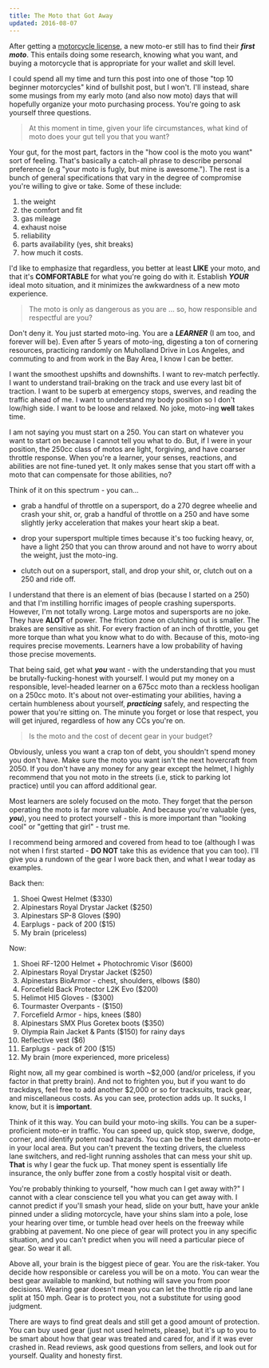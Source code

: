 ```yaml
---
title: The Moto that Got Away
updated: 2016-08-07 
---
```


After getting a [motorcycle license](https://frankchen07.github.io/that-moto-guy/learning-to-ride), a new moto-er still has to find their **_first moto_**. This entails doing some research, knowing what you want, and buying a motorcycle that is appropriate for your wallet and skill level. 

I could spend all my time and turn this post into one of those "top 10 beginner motorcycles" kind of bullshit post, but I won't. I'll instead, share some musings from my early moto (and also now moto) days that will hopefully organize your moto purchasing process. You're going to ask yourself three questions.

> At this moment in time, given your life circumstances, what kind of moto does your gut tell you that you want? 

Your gut, for the most part, factors in the "how cool is the moto you want" sort of feeling. That's basically a catch-all phrase to describe personal preference (e.g "your moto is fugly, but mine is awesome."). The rest is a bunch of general specifications that vary in the degree of compromise you're willing to give or take. Some of these include:

1. the weight
2. the comfort and fit
3. gas mileage
4. exhaust noise
5. reliability
6. parts availability (yes, shit breaks)
7. how much it costs.

I'd like to emphasize that regardless, you better at least **LIKE** your moto, and that it's **COMFORTABLE** for what you're going do with it. Establish **_YOUR_** ideal moto situation, and it minimizes the awkwardness of a new moto experience. 

> The moto is only as dangerous as you are ... so, how responsible and respectful are you? 

Don't deny it. You just started moto-ing. You are a **_LEARNER_** (I am too, and forever will be). Even after 5 years of moto-ing, digesting a ton of cornering resources, practicing randomly on Muholland Drive in Los Angeles, and commuting to and from work in the Bay Area, I know I can be better.

I want the smoothest upshifts and downshifts. I want to rev-match perfectly. I want to understand trail-braking on the track and use every last bit of traction. I want to be superb at emergency stops, swerves, and reading the traffic ahead of me. I want to understand my body position so I don't low/high side. I want to be loose and relaxed. No joke, moto-ing **well** takes time. 

I am not saying you must start on a 250. You can start on whatever you want to start on because I cannot tell you what to do. But, if I were in your position, the 250cc class of motos are light, forgiving, and have coarser throttle response. When you're a learner, your senses, reactions, and abilities are not fine-tuned yet. It only makes sense that you start off with a moto that can compensate for those abilities, no? 

Think of it on this spectrum - you can...

* grab a handful of throttle on a supersport, do a 270 degree wheelie and crash your shit, or, grab a handful of throttle on a 250 and have some slightly jerky acceleration that makes your heart skip a beat.

* drop your supersport multiple times because it's too fucking heavy, or, have a light 250 that you can throw around and not have to worry about the weight, just the moto-ing.

* clutch out on a supersport, stall, and drop your shit, or, clutch out on a 250 and ride off.

I understand that there is an element of bias (because I started on a 250) and that I'm instilling horrific images of people crashing supersports. However, I'm not totally wrong. Large motos and supersports are no joke. They have **ALOT** of power. The friction zone on clutching out is smaller. The brakes are sensitive as shit. For every fraction of an inch of throttle, you get more torque than what you know what to do with. Because of this, moto-ing requires precise movements. Learners have a low probability of having those precise movements. 

That being said, get what **_you_** want - with the understanding that you must be brutally-fucking-honest with yourself. I would put my money on a responsible, level-headed learner on a 675cc moto than a reckless hooligan on a 250cc moto. It's about not over-estimating your abilities, having a certain humbleness about yourself, **_practicing_** safely, and respecting the power that you're sitting on. The minute you forget or lose that respect, you will get injured, regardless of how any CCs you're on.

> Is the moto and the cost of decent gear in your budget? 

Obviously, unless you want a crap ton of debt, you shouldn't spend money you don't have. Make sure the moto you want isn't the next hovercraft from 2050. If you don't have any money for any gear except the helmet, I highly recommend that you not moto in the streets (i.e, stick to parking lot practice) until you can afford additional gear. 

Most learners are solely focused on the moto. They forget that the person operating the moto is far more valuable. And because you're valuable (yes, **_you_**), you need to protect yourself - this is more important than "looking cool" or "getting that girl" - trust me.

I recommend being armored and covered from head to toe (although I was not when I first started - **DO NOT** take this as evidence that you can too). I'll give you a rundown of the gear I wore back then, and what I wear today as examples.

<div class="divider"></div>

Back then:

1. Shoei Qwest Helmet ($330)
2. Alpinestars Royal Drystar Jacket ($250)
3. Alpinestars SP-8 Gloves ($90)
4. Earplugs - pack of 200 ($15)
5. My brain (priceless)

<div class="divider"></div>

Now: 

1. Shoei RF-1200 Helmet + Photochromic Visor ($600)
2. Alpinestars Royal Drystar Jacket ($250)
3. Alpinestars BioArmor - chest, shoulders, elbows ($80) 
4. Forcefield Back Protector L2K Evo ($200)
5. Helimot HI5 Gloves - ($300) 
6. Tourmaster Overpants - ($150)
7. Forcefield Armor - hips, knees ($80)
8. Alpinestars SMX Plus Goretex boots ($350)
9. Olympia Rain Jacket & Pants ($150) for rainy days
10. Reflective vest ($6)
11. Earplugs - pack of 200 ($15)
12. My brain (more experienced, more priceless) 

<div class="divider"></div>

Right now, all my gear combined is worth ~$2,000 (and/or priceless, if you factor in that pretty brain). And not to frighten you, but if you want to do trackdays, feel free to add another $2,000 or so for tracksuits, track gear, and miscellaneous costs. As you can see, protection adds up. It sucks, I know, but it is **important**. 

Think of it this way. You can build your moto-ing skills. You can be a super-proficient moto-er in traffic. You can speed up, quick stop, swerve, dodge, corner, and identify potent road hazards. You can be the best damn moto-er in your local area. But you can't prevent the texting drivers, the clueless lane switchers, and red-light running assholes that can mess your shit up. **That** is why I gear the fuck up. That money spent is essentially life insurance, the only buffer zone from a costly hospital visit or death.

You're probably thinking to yourself, "how much can I get away with?" I cannot with a clear conscience tell you what you can get away with. I cannot predict if you'll smash your head, slide on your butt, have your ankle pinned under a sliding motorcycle, have your shins slam into a pole, lose your hearing over time, or tumble head over heels on the freeway while grabbing at pavement. No one piece of gear will protect you in any specific situation, and you can't predict when you will need a particular piece of gear. So wear it all. 

Above all, your brain is the biggest piece of gear. You are the risk-taker. You decide how responsible or careless you will be on a moto. You can wear the best gear available to mankind, but nothing will save you from poor decisions. Wearing gear doesn't mean you can let the throttle rip and lane split at 150 mph. Gear is to protect you, not a substitute for using good judgment. 

There are ways to find great deals and still get a good amount of protection. You can buy used gear (just not used helmets, please), but it's up to you to be smart about how that gear was treated and cared for, and if it was ever crashed in. Read reviews, ask good questions from sellers, and look out for yourself. Quality and honesty first.